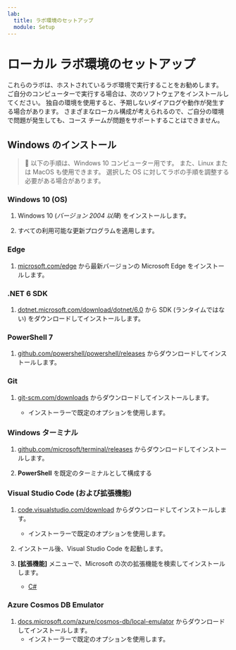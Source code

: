 ```yaml
---
lab:
  title: ラボ環境のセットアップ
  module: Setup
---
```


# <a name="setup-local-lab-environment"></a>ローカル ラボ環境のセットアップ

これらのラボは、ホストされているラボ環境で実行することをお勧めします。 ご自分のコンピューターで実行する場合は、次のソフトウェアをインストールしてください。 独自の環境を使用すると、予期しないダイアログや動作が発生する場合があります。 さまざまなローカル構成が考えられるので、ご自分の環境で問題が発生しても、コース チームが問題をサポートすることはできません。

## <a name="windows-installation"></a>Windows のインストール

> &#128221; 以下の手順は、Windows 10 コンピューター用です。 また、Linux または MacOS も使用できます。 選択した OS に対してラボの手順を調整する必要がある場合があります。

### <a name="windows-10-os"></a>Windows 10 (OS)

1. Windows 10 (*バージョン 2004 以降*) をインストールします。

1. すべての利用可能な更新プログラムを適用します。

### <a name="edge"></a>Edge

1. [microsoft.com/edge] から最新バージョンの Microsoft Edge をインストールします。

### <a name="net-6-sdk"></a>.NET 6 SDK

1. [dotnet.microsoft.com/download/dotnet/6.0] から SDK (ランタイムではない) をダウンロードしてインストールします。

### <a name="powershell-7"></a>PowerShell 7

1. [github.com/powershell/powershell/releases] からダウンロードしてインストールします。

### <a name="git"></a>Git

1. [git-scm.com/downloads] からダウンロードしてインストールします。

    - インストーラーで既定のオプションを使用します。

### <a name="windows-terminal"></a>Windows ターミナル

1. [github.com/microsoft/terminal/releases] からダウンロードしてインストールします。

1. **PowerShell** を既定のターミナルとして構成する

### <a name="visual-studio-code-and-extensions"></a>Visual Studio Code (および拡張機能)

1. [code.visualstudio.com/download] からダウンロードしてインストールします。

    - インストーラーで既定のオプションを使用します。

1. インストール後、Visual Studio Code を起動します。

1. **[拡張機能]** メニューで、Microsoft の次の拡張機能を検索してインストールします。

    - [C#][marketplace.visualstudio.com/ms-dotnettools.csharp]

### <a name="azure-cosmos-db-emulator"></a>Azure Cosmos DB Emulator

1. [docs.microsoft.com/azure/cosmos-db/local-emulator] からダウンロードしてインストールします。
    - インストーラーで既定のオプションを使用します。

[code.visualstudio.com/download]: https://code.visualstudio.com/download
[docs.microsoft.com/azure/cosmos-db/local-emulator]: https://docs.microsoft.com/azure/cosmos-db/local-emulator#download-the-emulator
[dotnet.microsoft.com/download/dotnet/6.0]: https://dotnet.microsoft.com/download/dotnet/6.0
[git-scm.com/downloads]: https://git-scm.com/downloads
[github.com/microsoft/terminal/releases]: https://github.com/microsoft/terminal/releases/latest
[github.com/powershell/powershell/releases]: https://github.com/powershell/powershell/releases/latest
[marketplace.visualstudio.com/ms-dotnettools.csharp]: https://marketplace.visualstudio.com/items?itemName=ms-dotnettools.csharp
[microsoft.com/edge]: https://microsoft.com/edge
